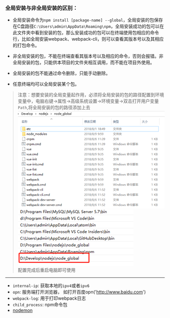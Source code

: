 
### 全局安装与非全局安装的区别：

* 全局安装命令为`npm install [package-name] --global`，全局安装的包保存在C盘路径`C:\Users\admin\AppData\Roaming\npm`，全局安装成功的包可以在此文件夹中看到安装的包，那么安装成功的包可以在终端使用包相应的命令行，比如全局安装webpack、webpack-cli，则可以查看其版本号以及其相应的打包命令。

* 非全局安装的包，不能在终端查看其版本号以及相应的命令，否则会报错。非全局安装的包，只能供本项目的文件夹相互调用，而不能在项目外使用。

* 全局安装的包不能通过命令删除，只能手动删除。

* 任意终端均可以全局安装某个包。

>注意：想要安装的全局变量起作用，必须将全局安装的包的路径配置到环境变量中，电脑右键->属性->高级系统设置->环境变量->双击打开用户变量`Path`,将全局安装的包的路径添加上去
> ![avatar](./imgs/conf-url.png)
> ![avatar](./imgs/conf-url-2.png)</br>
>配置完成后重启电脑即可使用
----

* `internal-ip`: 获取本地的`ipv4`或者`ipv6`
* `opn`: 服务端打开浏览器， 如打开百度opn('http://www.baidu.com')
* `webpack-log`: 用于打印webpack日志
* `child_process`: npm命令包
* [nodemon](https://blog.csdn.net/Jensen_Yao/article/details/80354080)